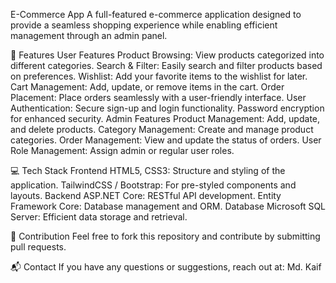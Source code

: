 E-Commerce App
A full-featured e-commerce application designed to provide a seamless shopping experience while enabling efficient management through an admin panel.

🌟 Features
User Features
Product Browsing: View products categorized into different categories.
Search & Filter: Easily search and filter products based on preferences.
Wishlist: Add your favorite items to the wishlist for later.
Cart Management: Add, update, or remove items in the cart.
Order Placement: Place orders seamlessly with a user-friendly interface.
User Authentication:
Secure sign-up and login functionality.
Password encryption for enhanced security.
Admin Features
Product Management: Add, update, and delete products.
Category Management: Create and manage product categories.
Order Management: View and update the status of orders.
User Role Management: Assign admin or regular user roles.

💻 Tech Stack
Frontend
HTML5, CSS3: Structure and styling of the application.
TailwindCSS / Bootstrap: For pre-styled components and layouts.
Backend
ASP.NET Core: RESTful API development.
Entity Framework Core: Database management and ORM.
Database
Microsoft SQL Server: Efficient data storage and retrieval.

🤝 Contribution
Feel free to fork this repository and contribute by submitting pull requests.

📬 Contact
If you have any questions or suggestions, reach out at:
Md. Kaif
